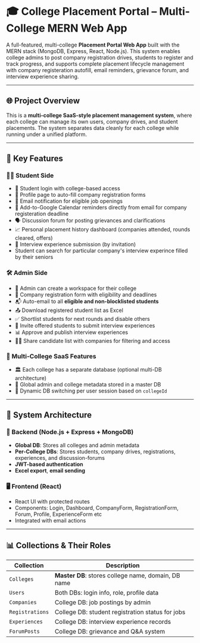 # 🎓 College Placement Portal – Multi-College MERN Web App

A full-featured, multi-college **Placement Portal Web App** built with the MERN stack (MongoDB, Express, React, Node.js). This system enables college admins to post company registration drives, students to register and track progress, and supports complete placement lifecycle management with company registeration autofill, email reminders, grievance forum, and interview experience sharing.

---

## 🌐 Project Overview

This is a **multi-college SaaS-style placement management system**, where each college can manage its own users, company drives, and student placements. The system separates data cleanly for each college while running under a unified platform.

---

## 📌 Key Features

### 👨‍🎓 Student Side

* 🔐 Student login with college-based access
* 📝 Profile page to auto-fill company registration forms
* 📩 Email notification for eligible job openings
* 📆 Add-to-Google Calendar reminders directly from email for company registeration deadline
* 🗣️ Discussion forum for posting grievances and clarifications
* 📈 Personal placement history dashboard (companies attended, rounds cleared, offers)
* 🧾 Interview experience submission (by invitation)
* Student can search for particular company's interview experince filled by their seniors

### 🛠️ Admin Side

* 👥 Admin can create a workspace for their college
* 🏢 Company registration form with eligibility and deadlines
* 📬 Auto-email to all **eligible and non-blocklisted students**
* 📤 Download registered student list as Excel
* ✅ Shortlist students for next rounds and disable others
* 🎤 Invite offered students to submit interview experiences
* 📊 Approve and publish interview experiences
* 🧑‍💻 Share candidate list with companies for filtering and access

### 🏫 Multi-College SaaS Features

* 🏛️ Each college has a separate database (optional multi-DB architecture)
* 🔗 Global admin and college metadata stored in a master DB
* 🔄 Dynamic DB switching per user session based on `collegeId`

---

## 🧠 System Architecture

### 📁 Backend (Node.js + Express + MongoDB)

* **Global DB**: Stores all colleges and admin metadata
* **Per-College DBs**: Stores students, company drives, registrations, experiences, and discussion-forums
* **JWT-based authentication**
* **Excel export**, **email sending**

### 🖥️ Frontend (React)

* React UI with protected routes
* Components: Login, Dashboard, CompanyForm, RegistrationForm, Forum, Profile, ExperienceForm etc
* Integrated with email actions

---

## 📊 Collections & Their Roles

| Collection      | Description                                         |
| --------------- | --------------------------------------------------- |
| `Colleges`      | **Master DB**: stores college name, domain, DB name |
| `Users`         | Both DBs: login info, role, profile data            |
| `Companies`     | College DB: job postings by admin                   |
| `Registrations` | College DB: student registration status for jobs    |
| `Experiences`   | College DB: interview experience records            |
| `ForumPosts`    | College DB: grievance and Q\&A system               |
